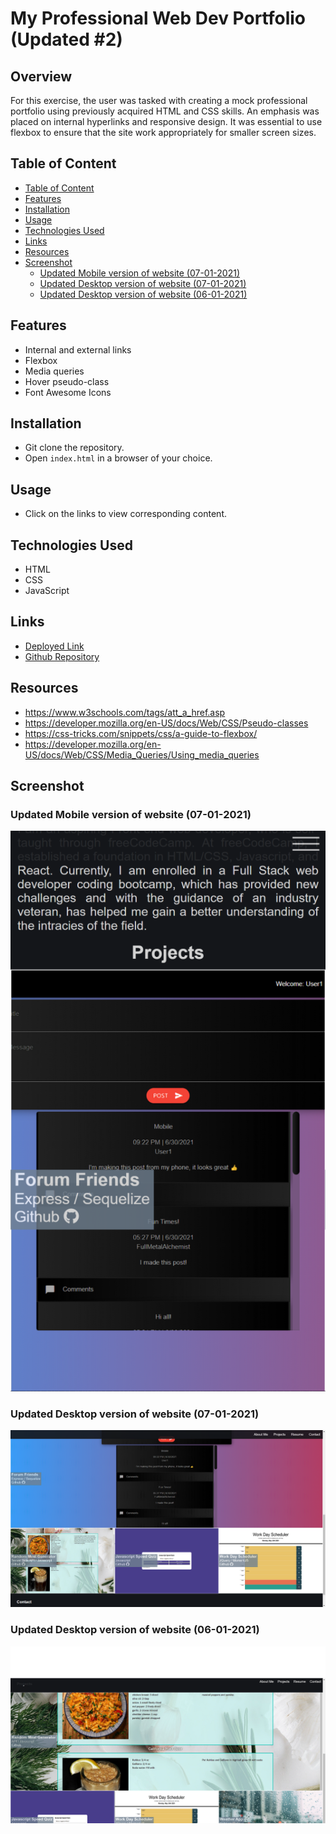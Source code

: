# My Professional Web Dev Portfolio (Updated #2)

## Overview

For this exercise, the user was tasked with creating a mock professional portfolio using previously acquired HTML and CSS skills. An emphasis was placed on internal hyperlinks and responsive design. It was essential to use flexbox to ensure that the site work appropriately for smaller screen sizes.

## Table of Content

  - [Table of Content](#table-of-content)
  - [Features](#features)
  - [Installation](#installation)
  - [Usage](#usage)
  - [Technologies Used](#technologies-used)
  - [Links](#links)
  - [Resources](#resources)
  - [Screenshot](#screenshot)
    - [Updated Mobile version of website (07-01-2021)](#updated-mobile-version-of-website-07-01-2021)
    - [Updated Desktop version of website (07-01-2021)](#updated-desktop-version-of-website-07-01-2021)
    - [Updated Desktop version of website (06-01-2021)](#updated-desktop-version-of-website-06-01-2021)

## Features

- Internal and external links
- Flexbox
- Media queries
- Hover pseudo-class
- Font Awesome Icons

## Installation

- Git clone the repository.
- Open `index.html` in a browser of your choice.

## Usage

- Click on the links to view corresponding content.

## Technologies Used

- HTML
- CSS
- JavaScript

## Links

- [Deployed Link](https://huirayj.github.io/professional-portfolio/)
- [Github Repository](https://github.com/huirayj/professional-portfolio)

## Resources

- https://www.w3schools.com/tags/att_a_href.asp
- https://developer.mozilla.org/en-US/docs/Web/CSS/Pseudo-classes
- https://css-tricks.com/snippets/css/a-guide-to-flexbox/
- https://developer.mozilla.org/en-US/docs/Web/CSS/Media_Queries/Using_media_queries

## Screenshot

### Updated Mobile version of website (07-01-2021)

![Mobile version of website](./assets/images/screenshots/screenshot-mobile-update-07-01-2021.png)

### Updated Desktop version of website (07-01-2021)

![Desktop version of website](./assets/images/screenshots/screenshot-desktop-updated-07-01-2021.png)

### Updated Desktop version of website (06-01-2021)

![Updated Desktop version of website](./assets/images/screenshots/screenshot-desktop-updated-06-01-2021.png)
